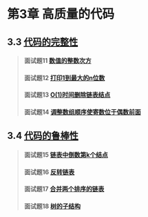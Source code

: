 # 第3章 高质量的代码

## 3.3 [代码的完整性](./third)
> #### 面试题11 [数值的整数次方](./third#面试题11-数值的整数次方)
> #### 面试题12 [打印1到最大的n位数](./third#面试题12-打印1到最大的n位数)
> #### 面试题13 [O(1)时间删除链表结点](./third#面试题13-O(1)时间删除链表结点)
> #### 面试题14 [调整数组顺序使寄数位于偶数前面](./third#面试题14-调整数组顺序使寄数位于偶数前面)

## 3.4 [代码的鲁棒性](./fourth)
> #### 面试题15 [链表中倒数第k个结点](./fourth#面试题15-链表中倒数第k个结点)
> #### 面试题16 [反转链表](./fourth#面试题16-反转链表)
> #### 面试题17 [合并两个排序的链表](./fourth#面试题17-二合并两个排序的链表)
> #### 面试题18 [树的子结构](./third#面试题18-树的子结构)

